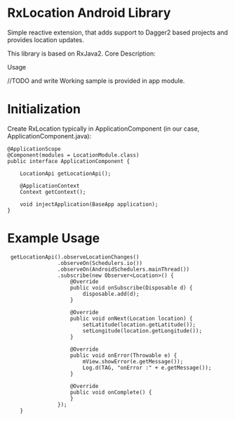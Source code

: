 # RxLocation Android Library

Simple reactive extension, that adds support to Dagger2 based projects and provides location updates.

This library is based on RxJava2.
Core
Description:

Usage

//TODO and write Working sample is provided in app module.

# Initialization

Create RxLocation typically in ApplicationComponent (in our case, ApplicationComponent.java):

```
@ApplicationScope
@Component(modules = LocationModule.class)
public interface ApplicationComponent {

    LocationApi getLocationApi();

    @ApplicationContext
    Context getContext();

    void injectApplication(BaseApp application);
}
```

# Example Usage

```
 getLocationApi().observeLocationChanges()
                .observeOn(Schedulers.io())
                .observeOn(AndroidSchedulers.mainThread())
                .subscribe(new Observer<Location>() {
                    @Override
                    public void onSubscribe(Disposable d) {
                        disposable.add(d);
                    }

                    @Override
                    public void onNext(Location location) {
                        setLatitude(location.getLatitude());
                        setLongitude(location.getLongitude());
                    }

                    @Override
                    public void onError(Throwable e) {
                        mView.showError(e.getMessage());
                        Log.d(TAG, "onError :" + e.getMessage());
                    }

                    @Override
                    public void onComplete() {
                    }
                });
    }
```

